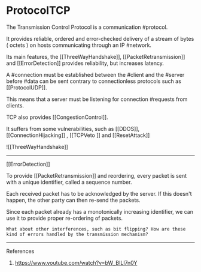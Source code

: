 # ProtocolTCP

The Transmission Control Protocol is a communication #protocol.

It provides reliable, ordered and error-checked delivery of a stream of bytes ( octets ) on hosts communicating through an IP #network.

Its main features, the [[ThreeWayHandshake]],  [[PacketRetransmission]] and [[ErrorDetection]] provides reliability, but increases latency.

A #connection must be established between the #client and the #server before #data can be sent contrary to connectionless protocols such as [[ProtocolUDP]].

This means that a server must be listening for connection #requests from clients.

TCP also provides [[CongestionControl]].

It suffers from some vulnerabilities, such as [[DDOS]], [[ConnectionHijacking]] , [[TCPVeto ]] and [[ResetAttack]]

![[ThreeWayHandshake]]

___

[[ErrorDetection]]

To provide [[PacketRetransmission]] and reordering, every packet is sent with a unique identifier, called a sequence number.  

Each received packet has to be acknowledged by the server. If this doesn't happen, the other party can then re-send the packets.

Since each packet already has a monotonically increasing identifier, we can use it to provide proper re-ordering of packets.

```todo
What about other interferences, such as bit flipping? How are these kind of errors handled by the transmission mechanism?
```

___

References

1. <https://www.youtube.com/watch?v=bW_BILl7n0Y>
